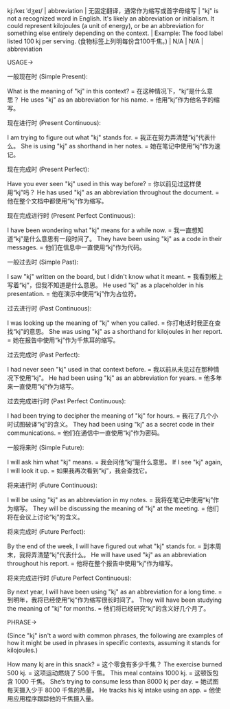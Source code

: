 kj:/keɪ ˈdʒeɪ/ | abbreviation |  无固定翻译，通常作为缩写或首字母缩写 |  "kj" is not a recognized word in English. It's likely an abbreviation or initialism.  It could represent kilojoules (a unit of energy),  or be an abbreviation for something else entirely depending on the context. | Example: The food label listed 100 kj per serving. (食物标签上列明每份含100千焦。) | N/A | N/A | abbreviation


USAGE->

一般现在时 (Simple Present):

What is the meaning of "kj" in this context? = 在这种情况下，“kj”是什么意思？
He uses "kj" as an abbreviation for his name. = 他用“kj”作为他名字的缩写。

现在进行时 (Present Continuous):

I am trying to figure out what "kj" stands for. = 我正在努力弄清楚“kj”代表什么。
She is using "kj" as shorthand in her notes. = 她在笔记中使用“kj”作为速记。


现在完成时 (Present Perfect):

Have you ever seen "kj" used in this way before? = 你以前见过这样使用“kj”吗？
He has used "kj" as an abbreviation throughout the document. = 他在整个文档中都使用“kj”作为缩写。

现在完成进行时 (Present Perfect Continuous):

I have been wondering what "kj" means for a while now. = 我一直想知道“kj”是什么意思有一段时间了。
They have been using "kj" as a code in their messages. = 他们在信息中一直使用“kj”作为代码。


一般过去时 (Simple Past):

I saw "kj" written on the board, but I didn't know what it meant. = 我看到板上写着“kj”，但我不知道是什么意思。
He used "kj" as a placeholder in his presentation. = 他在演示中使用“kj”作为占位符。


过去进行时 (Past Continuous):

I was looking up the meaning of "kj" when you called. = 你打电话时我正在查找“kj”的意思。
She was using "kj" as a shorthand for kilojoules in her report. = 她在报告中使用“kj”作为千焦耳的缩写。


过去完成时 (Past Perfect):

I had never seen "kj" used in that context before. = 我以前从未见过在那种情况下使用“kj”。
He had been using "kj" as an abbreviation for years. = 他多年来一直使用“kj”作为缩写。


过去完成进行时 (Past Perfect Continuous):

I had been trying to decipher the meaning of "kj" for hours. = 我花了几个小时试图破译“kj”的含义。
They had been using "kj" as a secret code in their communications. = 他们在通信中一直使用“kj”作为密码。

一般将来时 (Simple Future):

I will ask him what "kj" means. = 我会问他“kj”是什么意思。
If I see "kj" again, I will look it up. = 如果我再次看到“kj”，我会查找它。


将来进行时 (Future Continuous):

I will be using "kj" as an abbreviation in my notes. = 我将在笔记中使用“kj”作为缩写。
They will be discussing the meaning of "kj" at the meeting. = 他们将在会议上讨论“kj”的含义。


将来完成时 (Future Perfect):

By the end of the week, I will have figured out what "kj" stands for. = 到本周末，我将弄清楚“kj”代表什么。
He will have used "kj" as an abbreviation throughout his report. = 他将在整个报告中使用“kj”作为缩写。


将来完成进行时 (Future Perfect Continuous):

By next year, I will have been using "kj" as an abbreviation for a long time. = 到明年，我将已经使用“kj”作为缩写很长时间了。
They will have been studying the meaning of "kj" for months. = 他们将已经研究“kj”的含义好几个月了。


PHRASE->

(Since "kj" isn't a word with common phrases, the following are examples of how it might be used in phrases in specific contexts, assuming it stands for kilojoules.)


How many kj are in this snack? = 这个零食有多少千焦？
The exercise burned 500 kj. = 这项运动燃烧了 500 千焦。
This meal contains 1000 kj. = 这顿饭包含 1000 千焦。
She’s trying to consume less than 8000 kj per day. = 她试图每天摄入少于 8000 千焦的热量。
He tracks his kj intake using an app. = 他使用应用程序跟踪他的千焦摄入量。
